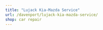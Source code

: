 ```yaml
---
title: "Lujack Kia-Mazda Service"
url: /davenport/lujack-kia-mazda-service/
shop: car repair
---
```

